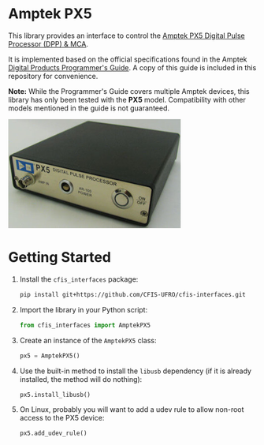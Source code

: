 # Amptek PX5

This library provides an interface to control the [Amptek PX5 Digital Pulse Processor (DPP) & MCA](https://www.amptek.com/products/digital-pulse-processors/px5-digital-pulse-processor).

It is implemented based on the official specifications found in the Amptek [Digital Products Programmer's Guide](https://www.amptek.com/-/media/ametekamptek/documents/resources/products/user-manuals/amptek-digital-products-programmers-guide-b3.pdf?la=en&revision=70db147d-b3c2-4d44-aaa2-374f648a4bc7). A copy of this guide is included in this repository for convenience.

**Note:** While the Programmer's Guide covers multiple Amptek devices, this library has only been tested with the **PX5** model. Compatibility with other models mentioned in the guide is not guaranteed.

![Amptek PX5](px5.jpg)

# Getting Started

1.  Install the `cfis_interfaces` package:
    ```bash
    pip install git+https://github.com/CFIS-UFRO/cfis-interfaces.git
    ```
2.  Import the library in your Python script:
    ```python
    from cfis_interfaces import AmptekPX5
    ```
3. Create an instance of the `AmptekPX5` class:
    ```python
    px5 = AmptekPX5()
    ```
4. Use the built-in method to install the `libusb` dependency (if it is already installed, the method will do nothing):
    ```python
    px5.install_libusb()
    ```
5. On Linux, probably you will want to add a udev rule to allow non-root access to the PX5 device:
    ```python
    px5.add_udev_rule()
    ```